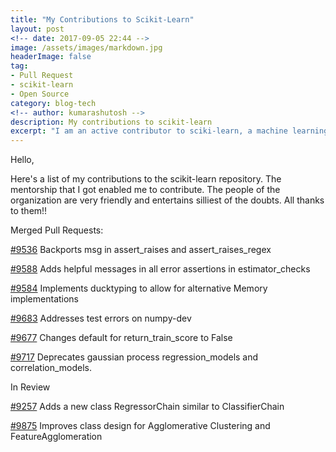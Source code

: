 ```yaml
---
title: "My Contributions to Scikit-Learn"
layout: post
<!-- date: 2017-09-05 22:44 -->
image: /assets/images/markdown.jpg
headerImage: false
tag:
- Pull Request
- scikit-learn
- Open Source
category: blog-tech
<!-- author: kumarashutosh -->
description: My contributions to scikit-learn
excerpt: "I am an active contributor to sciki-learn, a machine learning package in Python. I list down my contributions to scikit-learn in this blog."
---
```


Hello,

Here's a list of my contributions to the scikit-learn repository. The mentorship that I got enabled me to contribute. The people of the organization are very friendly and entertains silliest of the doubts. All thanks to them!!

Merged Pull Requests:

[#9536](https://github.com/scikit-learn/scikit-learn/pull/9536) Backports msg in assert\_raises and assert\_raises\_regex

[#9588](https://github.com/scikit-learn/scikit-learn/pull/9588) Adds helpful messages in all error assertions in estimator\_checks

[#9584](https://github.com/scikit-learn/scikit-learn/pull/9584) Implements ducktyping to allow for alternative Memory implementations

[#9683](https://github.com/scikit-learn/scikit-learn/pull/9683) Addresses test errors on numpy-dev

[#9677](https://github.com/scikit-learn/scikit-learn/pull/9677) Changes default for return\_train\_score to False

[#9717](https://github.com/scikit-learn/scikit-learn/pull/9717) Deprecates gaussian process regression\_models and correlation\_models.

In Review

[#9257](https://github.com/scikit-learn/scikit-learn/pull/9257) Adds a new class RegressorChain similar to ClassifierChain

[#9875](https://github.com/scikit-learn/scikit-learn/pull/9875) Improves class design for Agglomerative Clustering and FeatureAgglomeration



